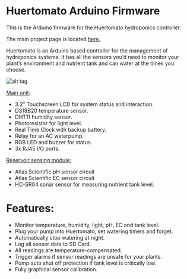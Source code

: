 Huertomato Arduino Firmware
========
This is the Arduino firmware for the Huertomato hydroponics controller.

The main project page is located [here.](http://thegreenautomation.com)

Huertomato is an Arduino based controller for the management of hydroponics systems. It has all the sensors you’d need to monitor your plant’s environment and nutrient tank and can water at the times you choose.

![alt tag](http://thegreenautomation.com/wp-content/uploads/2015/04/htmt.png)

[Main unit:](https://github.com/TheGreenAutomation/Huertomato_MainHW)
* 3.2″ Touchscreen LCD for system status and interaction.
* DS18B20 temperature sensor.
* DHT11 humidity sensor.
* Photoresistor for light level.
* Real Time Clock with backup battery.
* Relay for an AC waterpump.
* RGB LED and buzzer for status.
* 3x RJ45 I/O ports.

[Reservoir sensing module:](https://github.com/TheGreenAutomation/Huertomato_NutrientHW)
* Atlas Scientific pH sensor circuit
* Atlas Scientific EC sensor circuit
* HC-SR04 sonar sensor for measuring nutrient tank level.

Features:
========
* Monitor temperature, humidity, light, pH, EC and tank level.
* Plug your pump into Huertomato, set watering timers and forget.
* Automatically stop watering at night.
* Log all sensor data to SD Card.
* All readings are temperature-compensated.
* Trigger alarms if sensor readings are unsafe for your plants.
* Pump auto shut off protection if tank level is critically low.
* Fully graphical sensor calibration.
